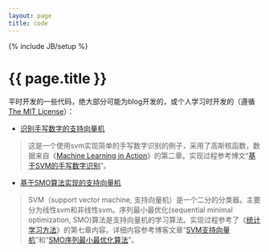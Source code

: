 ```yaml
---
layout: page
title: code
---
```

{% include JB/setup %}

<h1 class="emphnext">{{ page.title }}</h1>

平时开发的一些代码，绝大部分可能为blog开发的，或个人学习时开发的（遵循 [The MIT License](http://opensource.org/licenses/mit-license.php)）：

* [识别手写数字的支持向量机](https://github.com/liuhongjiang/blog_projects/tree/master/svm_ocr)
> 这是一个使用svm实现简单的手写数字识别的例子，采用了高斯核函数，数据来自《[Machine Learning in Action](http://www.manning.com/pharrington/)》的第二章。实现过程参考博文“[基于SVM的手写数字识别](/tech/blog/2012/12/29/svm-ocr/)”。

* [基于SMO算法实现的支持向量机](https://github.com/liuhongjiang/blog_projects/tree/master/svm)
> SVM（support vector machine, 支持向量机）是一个二分的分类器。主要分为线性svm和非线性svm。序列最小最优化(sequential minimal optimization, SMO)算法是支持向量机的学习算法。实现过程参考了《[统计学习方法](http://book.douban.com/subject/10590856/)》的第七章内容。详细内容参考博客文章“[SVM支持向量机](/tech/blog/2012/12/26/svm/)”和“[SMO序列最小最优化算法](/tech/blog/2012/12/28/svm-smo/)”。


